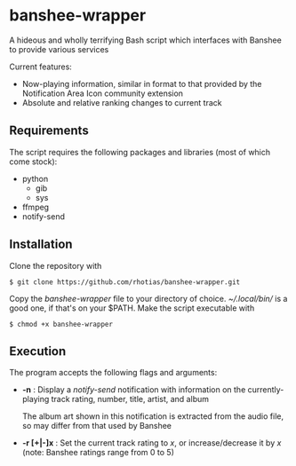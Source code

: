 # banshee-wrapper
A hideous and wholly terrifying Bash script which interfaces with Banshee to provide various services

Current features:
* Now-playing information, similar in format to that provided by the Notification Area Icon community extension
* Absolute and relative ranking changes to current track

## Requirements
The script requires the following packages and libraries (most of which come stock):
* python
  * gib
  * sys
* ffmpeg
* notify-send

## Installation
Clone the repository with

    $ git clone https://github.com/rhotias/banshee-wrapper.git

Copy the *banshee-wrapper* file to your directory of choice. *~/.local/bin/* is a good one, if that's on your $PATH. Make the script executable with

    $ chmod +x banshee-wrapper

## Execution
The program accepts the following flags and arguments:

* **-n** : Display a *notify-send* notification with information on the currently-playing track rating, number, title, artist, and album

    The album art shown in this notification is extracted from the audio file, so may differ from that used by Banshee

* **-r [+|-]x** : Set the current track rating to *x*, or increase/decrease it by *x* (note: Banshee ratings range from 0 to 5)
